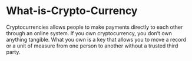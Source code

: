# What-is-Crypto-Currency
Cryptocurrencies allows people to make payments directly to each other through an online system.  If you own cryptocurrency, you don’t own anything tangible. What you own is a key that allows you to move a record or a unit of measure from one person to another without a trusted third party. 

